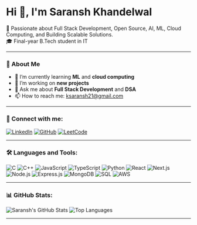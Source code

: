 # Hi 👋, I'm Saransh Khandelwal

🚀 Passionate about Full Stack Development, Open Source, AI, ML, Cloud Computing, and Building Scalable Solutions.  
🎓 Final-year B.Tech student in IT

---

### 🌟 About Me
- 🌱 I’m currently learning **ML** and **cloud computing**
- 🔭 I’m working on **new projects**
- 💼 Ask me about **Full Stack Development** and **DSA**
- 📫 How to reach me: ksaransh21@gmail.com

---

### 📱 Connect with me:
[![LinkedIn](https://img.shields.io/badge/LinkedIn-0077B5?style=for-the-badge&logo=linkedin&logoColor=white)](https://www.linkedin.com/in/saransh-khandelwal-31866b1b0/)
[![GitHub](https://img.shields.io/badge/GitHub-181717?style=for-the-badge&logo=github&logoColor=white)](https://github.com/SaranshKhandelwal977)
[![LeetCode](https://img.shields.io/badge/LeetCode-FFA116?style=for-the-badge&logo=leetcode&logoColor=black)](https://leetcode.com/u/Saransh_977/)

---

### 🛠️ Languages and Tools:
![C](https://img.shields.io/badge/C-A8B9CC?style=for-the-badge&logo=c&logoColor=white)
![C++](https://img.shields.io/badge/C++-00599C?style=for-the-badge&logo=cplusplus&logoColor=white)
![JavaScript](https://img.shields.io/badge/JavaScript-F7DF1E?style=for-the-badge&logo=javascript&logoColor=black)
![TypeScript](https://img.shields.io/badge/TypeScript-007ACC?style=for-the-badge&logo=typescript&logoColor=white)
![Python](https://img.shields.io/badge/Python-3776AB?style=for-the-badge&logo=python&logoColor=white)
![React](https://img.shields.io/badge/React-20232A?style=for-the-badge&logo=react&logoColor=61DAFB)
![Next.js](https://img.shields.io/badge/Next.js-000000?style=for-the-badge&logo=nextdotjs&logoColor=white)
![Node.js](https://img.shields.io/badge/Node.js-339933?style=for-the-badge&logo=nodedotjs&logoColor=white)
![Express.js](https://img.shields.io/badge/Express.js-000000?style=for-the-badge&logo=express&logoColor=white)
![MongoDB](https://img.shields.io/badge/MongoDB-47A248?style=for-the-badge&logo=mongodb&logoColor=white)
![SQL](https://img.shields.io/badge/SQL-4479A1?style=for-the-badge&logo=sql&logoColor=white)
![AWS](https://img.shields.io/badge/AWS-232F3E?style=for-the-badge&logo=amazon-aws&logoColor=white)

---

### 📊 GitHub Stats:
![Saransh's GitHub Stats](https://github-readme-stats.vercel.app/api?username=SaranshKhandelwal977&show_icons=true&theme=radical)
![Top Languages](https://github-readme-stats.vercel.app/api/top-langs/?username=SaranshKhandelwal977&layout=compact&theme=radical)

---
